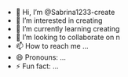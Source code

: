 - 👋 Hi, I’m @Sabrina1233-create
- 👀 I’m interested in creating 
- 🌱 I’m currently learning creating 
- 💞️ I’m looking to collaborate on n
- 📫 How to reach me ...
- 😄 Pronouns: ...
- ⚡ Fun fact: ...

<!---
Sabrina1233-create/Sabrina1233-create is a ✨ special ✨ repository because its `README.md` (this file) appears on your GitHub profile.
You can click the Preview link to take a look at your changes.
--->
